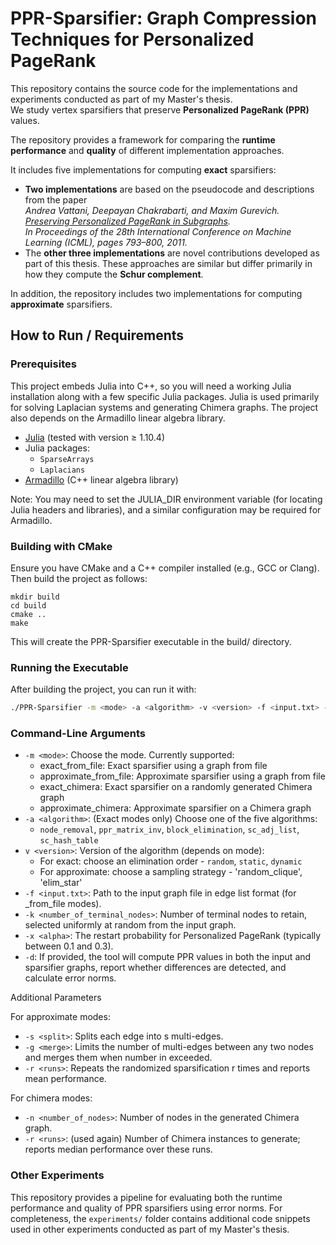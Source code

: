 # PPR-Sparsifier: Graph Compression Techniques for Personalized PageRank

This repository contains the source code for the implementations and experiments conducted as part of my Master's thesis.  
We study vertex sparsifiers that preserve **Personalized PageRank (PPR)** values.

The repository provides a framework for comparing the **runtime performance** and **quality** of different implementation approaches.

It includes five implementations for computing **exact** sparsifiers:

- **Two implementations** are based on the pseudocode and descriptions from the paper  
  *Andrea Vattani, Deepayan Chakrabarti, and Maxim Gurevich.  
  [Preserving Personalized PageRank in Subgraphs](https://icml.cc/Conferences/2011/papers/434_icmlpaper.pdf).  
  In *Proceedings of the 28th International Conference on Machine Learning (ICML)*, pages 793–800, 2011.*
- The **other three implementations** are novel contributions developed as part of this thesis. These approaches are similar but differ primarily in how they compute the **Schur complement**.

In addition, the repository includes two implementations for computing **approximate** sparsifiers.

## How to Run / Requirements

### Prerequisites

This project embeds Julia into C++, so you will need a working Julia installation along with a few specific Julia packages. Julia is used primarily for solving Laplacian systems and generating Chimera graphs. The project also depends on the Armadillo linear algebra library.

- [Julia](https://julialang.org/) (tested with version ≥ 1.10.4)
- Julia packages:
    - `SparseArrays`
    - `Laplacians`
- [Armadillo](https://arma.sourceforge.net/) (C++ linear algebra library)

Note: You may need to set the JULIA_DIR environment variable (for locating Julia headers and libraries), and a similar configuration may be required for Armadillo.

### Building with CMake

Ensure you have CMake and a C++ compiler installed (e.g., GCC or Clang). Then build the project as follows:
```
mkdir build
cd build
cmake ..
make
```
This will create the PPR-Sparsifier executable in the build/ directory.

### Running the Executable

After building the project, you can run it with:

```bash
./PPR-Sparsifier -m <mode> -a <algorithm> -v <version> -f <input.txt> -k <number_of_terminal_nodes> -x <alpha> -d 
```

### Command-Line Arguments

- `-m <mode>`: Choose the mode. Currently supported:
    - exact_from_file: Exact sparsifier using a graph from file
    - approximate_from_file: Approximate sparsifier using a graph from file
    - exact_chimera: Exact sparsifier on a randomly generated Chimera graph
    - approximate_chimera: Approximate sparsifier on a Chimera graph
- `-a <algorithm>`: (Exact modes only) Choose one of the five algorithms:
  - `node_removal`, `ppr_matrix_inv`, `block_elimination`, `sc_adj_list`, `sc_hash_table`
- `v <version>`: Version of the algorithm (depends on mode):
  - For exact: choose an elimination order - `random`, `static`, `dynamic`
  - For approximate: choose a sampling strategy - 'random_clique', 'elim_star'
- `-f <input.txt>`: Path to the input graph file in edge list format (for _from_file modes). 
- `-k <number_of_terminal_nodes>`: Number of terminal nodes to retain, selected uniformly at random from the input graph.
- `-x <alpha>`: The restart probability for Personalized PageRank (typically between 0.1 and 0.3).
- `-d`: If provided, the tool will compute PPR values in both the input and sparsifier graphs, report whether differences are detected, and calculate error norms.

Additional Parameters

For approximate modes:
- `-s <split>`: Splits each edge into s multi-edges.
- `-g <merge>`: Limits the number of multi-edges between any two nodes and merges them when number in exceeded.
- `-r <runs>`: Repeats the randomized sparsification r times and reports mean performance.

For chimera modes:
- `-n <number_of_nodes>`: Number of nodes in the generated Chimera graph.
- `-r <runs>`: (used again) Number of Chimera instances to generate; reports median performance over these runs.

### Other Experiments

This repository provides a pipeline for evaluating both the runtime performance and quality of PPR sparsifiers using error norms.
For completeness, the `experiments/` folder contains additional code snippets used in other experiments conducted as part of my Master's thesis.
